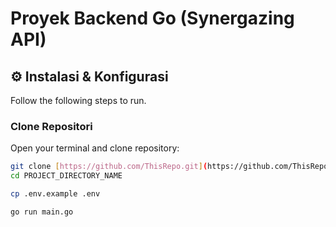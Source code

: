 # Proyek Backend Go (Synergazing API)

## ⚙️ Instalasi & Konfigurasi

Follow the following steps to run.

### Clone Repositori
Open your terminal and clone repository:
```bash
git clone [https://github.com/ThisRepo.git](https://github.com/ThisRepo.git)
cd PROJECT_DIRECTORY_NAME

cp .env.example .env

go run main.go